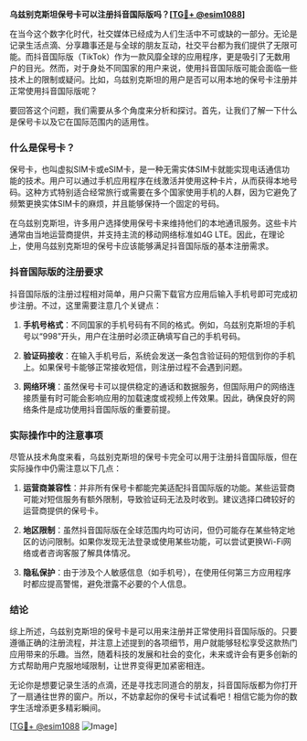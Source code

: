 **乌兹别克斯坦保号卡可以注册抖音国际版吗？[[TG💪+ @esim1088](https://t.me/s/esim1088)]**

在当今这个数字化时代，社交媒体已经成为人们生活中不可或缺的一部分。无论是记录生活点滴、分享趣事还是与全球的朋友互动，社交平台都为我们提供了无限可能。而抖音国际版（TikTok）作为一款风靡全球的应用程序，更是吸引了无数用户的目光。然而，对于身处不同国家的用户来说，使用抖音国际版可能会面临一些技术上的限制或疑问。比如，乌兹别克斯坦的用户是否可以用本地的保号卡注册并正常使用抖音国际版呢？

要回答这个问题，我们需要从多个角度来分析和探讨。首先，让我们了解一下什么是保号卡以及它在国际范围内的适用性。

### 什么是保号卡？

保号卡，也叫虚拟SIM卡或eSIM卡，是一种无需实体SIM卡就能实现电话通信功能的技术。用户可以通过手机应用程序在线激活并使用这种卡片，从而获得本地号码。这种方式特别适合经常旅行或需要在多个国家使用手机的人群，因为它避免了频繁更换实体SIM卡的麻烦，并且能够保持一个固定的号码。

在乌兹别克斯坦，许多用户选择使用保号卡来维持他们的本地通讯服务。这些卡片通常由当地运营商提供，并支持主流的移动网络标准如4G LTE。因此，在理论上，使用乌兹别克斯坦的保号卡应该能够满足抖音国际版的基本注册需求。

### 抖音国际版的注册要求

抖音国际版的注册过程相对简单，用户只需下载官方应用后输入手机号即可完成初步注册。不过，这里需要注意几个关键点：

1. **手机号格式**：不同国家的手机号码有不同的格式。例如，乌兹别克斯坦的手机号以“998”开头，用户在注册时必须正确填写自己的手机号码。
   
2. **验证码接收**：在输入手机号后，系统会发送一条包含验证码的短信到你的手机上。如果保号卡能够正常接收短信，则注册过程不会遇到问题。

3. **网络环境**：虽然保号卡可以提供稳定的通话和数据服务，但国际用户的网络连接质量有时可能会影响应用的加载速度或视频上传效果。因此，确保良好的网络条件是成功使用抖音国际版的重要前提。

### 实际操作中的注意事项

尽管从技术角度来看，乌兹别克斯坦的保号卡完全可以用于注册抖音国际版，但在实际操作中仍需注意以下几点：

1. **运营商兼容性**：并非所有保号卡都能完美适配抖音国际版的功能。某些运营商可能对短信服务有额外限制，导致验证码无法及时收到。建议选择口碑较好的运营商提供的保号卡。

2. **地区限制**：虽然抖音国际版在全球范围内均可访问，但仍可能存在某些特定地区的访问限制。如果你发现无法登录或使用某些功能，可以尝试更换Wi-Fi网络或者咨询客服了解具体情况。

3. **隐私保护**：由于涉及个人敏感信息（如手机号），在使用任何第三方应用程序时都应提高警惕，避免泄露不必要的个人信息。

### 结论

综上所述，乌兹别克斯坦的保号卡是可以用来注册并正常使用抖音国际版的。只要遵循正确的注册流程，并注意上述提到的各项细节，用户就能够轻松享受这款热门应用带来的乐趣。当然，随着科技的发展和社会的变化，未来或许会有更多创新的方式帮助用户克服地域限制，让世界变得更加紧密相连。

无论你是想要记录生活的点滴，还是寻找志同道合的朋友，抖音国际版都为你打开了一扇通往世界的窗户。所以，不妨拿起你的保号卡试试看吧！相信它能为你的数字生活增添更多精彩瞬间。

[[TG💪+ @esim1088](https://t.me/s/esim1088) ![Image](https://i.postimg.cc/4NQfJmqS/Snipaste-2025-05-13-00-14-12.png)]
